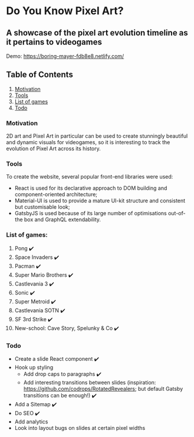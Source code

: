 # Do You Know Pixel Art?

## A showcase of the pixel art evolution timeline as it pertains to videogames

Demo: https://boring-mayer-fdb8e8.netlify.com/

## Table of Contents

1. [Motivation](https://github.com/Doesntmeananything/do-you-know-pixel-art#motivation)
2. [Tools](https://github.com/Doesntmeananything/do-you-know-pixel-art#tools)
3. [List of games](https://github.com/Doesntmeananything/do-you-know-pixel-art#list-of-games)
4. [Todo](https://github.com/Doesntmeananything/do-you-know-pixel-art#todo)

### Motivation

2D art and Pixel Art in particular can be used to create stunningly beautiful and dynamic visuals for videogames, so it is interesting to track the evolution of Pixel Art across its history.

### Tools

To create the website, several popular front-end libraries were used:

- React is used for its declarative approach to DOM building and component-oriented architecture;
- Material-UI is used to provide a mature UI-kit structure and consistent but customisable look;
- GatsbyJS is used because of its large number of optimisations out-of-the box and GraphQL extendability.

### List of games:

1. Pong ✔️
2. Space Invaders ✔️
3. Pacman ✔️
4. Super Mario Brothers ✔️
5. Castlevania 3 ✔️
6. Sonic ✔️
7. Super Metroid ✔️
8. Castlevania SOTN ✔️
9. SF 3rd Strike ✔️
10. New-school: Cave Story, Spelunky & Co ✔️

### Todo

- Create a slide React component ✔️
- Hook up styling
  - Add drop caps to paragraphs ✔️
  - Add interesting transitions between slides (inspiration: https://github.com/codrops/RotatedRevealers; but default Gatsby transitions can be enough!) ✔️
- Add a Sitemap ✔️
- Do SEO ✔️
- Add analytics
- Look into layout bugs on slides at certain pixel widths

